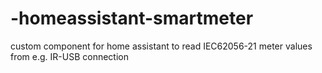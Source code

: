 # -homeassistant-smartmeter
custom component for home assistant to read IEC62056-21 meter values from e.g. IR-USB connection
